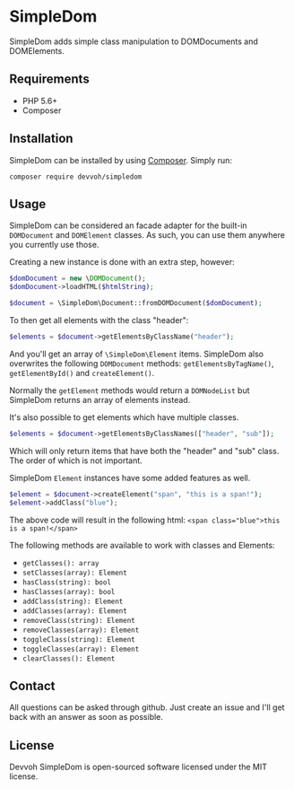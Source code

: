 # SimpleDom
SimpleDom adds simple class manipulation to DOMDocuments and DOMElements.

## Requirements

- PHP 5.6+
- Composer

## Installation

SimpleDom can be installed by using [Composer](http://getcomposer.org/). Simply run:

`composer require devvoh/simpledom`

## Usage

SimpleDom can be considered an facade adapter for the built-in `DOMDocument` and `DOMElement` classes. As such, you can use them anywhere you currently use those.

Creating a new instance is done with an extra step, however:

```php
$domDocument = new \DOMDocument();
$domDocument->loadHTML($htmlString);

$document = \SimpleDom\Document::fromDOMDocument($domDocument);
```

To then get all elements with the class "header":

```php
$elements = $document->getElementsByClassName("header");
```

And you'll get an array of `\SimpleDom\Element` items. SimpleDom also overwrites the following `DOMDocument` methods: `getElementsByTagName()`, `getElementById()` and `createElement()`.

Normally the `getElement` methods would return a `DOMNodeList` but SimpleDom returns an array of elements instead.

It's also possible to get elements which have multiple classes.

```php
$elements = $document->getElementsByClassNames(["header", "sub"]);
```

Which will only return items that have both the "header" and "sub" class. The order of which is not important.

SimpleDom `Element` instances have some added features as well.

```php
$element = $document->createElement("span", "this is a span!");
$element->addClass("blue");
```

The above code will result in the following html: `<span class="blue">this is a span!</span>`

The following methods are available to work with classes and Elements:
- `getClasses(): array`
- `setClasses(array): Element`
- `hasClass(string): bool`
- `hasClasses(array): bool`
- `addClass(string): Element`
- `addClasses(array): Element`
- `removeClass(string): Element`
- `removeClasses(array): Element`
- `toggleClass(string): Element`
- `toggleClasses(array): Element`
- `clearClasses(): Element`

## Contact

All questions can be asked through github. Just create an issue and I'll get back with an answer as soon as possible.

## License

Devvoh SimpleDom is open-sourced software licensed under the MIT license.